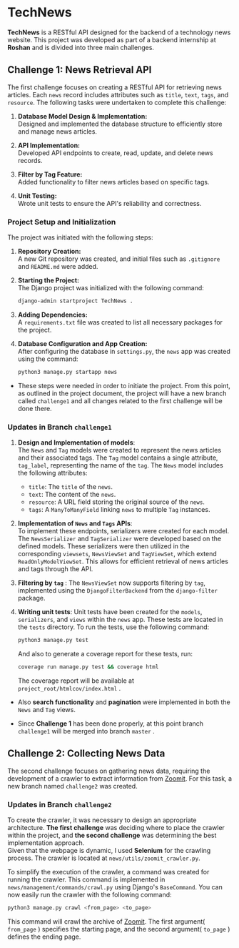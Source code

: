 # TechNews

**TechNews** is a RESTful API designed for the backend of a technology news website. This project was developed as part of a backend internship at **Roshan** and is divided into three main challenges.

## Challenge 1: News Retrieval API

The first challenge focuses on creating a RESTful API for retrieving news articles. Each `news` record includes attributes such as `title`, `text`, `tags`, and `resource`. The following tasks were undertaken to complete this challenge:

1. **Database Model Design & Implementation:**  
   Designed and implemented the database structure to efficiently store and manage news articles.

2. **API Implementation:**  
   Developed API endpoints to create, read, update, and delete news records.

3. **Filter by Tag Feature:**  
   Added functionality to filter news articles based on specific tags.

4. **Unit Testing:**  
   Wrote unit tests to ensure the API's reliability and correctness.

### Project Setup and Initialization

The project was initiated with the following steps:

1. **Repository Creation:**  
   A new Git repository was created, and initial files such as `.gitignore` and `README.md` were added.

2. **Starting the Project:**  
   The Django project was initialized with the following command:  
   ```bash
   django-admin startproject TechNews .

3. **Adding Dependencies:**\
   A `requirements.txt` file was created to list all necessary packages for the project.

4. **Database Configuration and App Creation:**\
   After configuring the database in `settings.py`, the `news` app was created using the command:
   ```bash
   python3 manage.py startapp news

- These steps were needed in order to initiate the project. From this point, as outlined in the project document, the project will have a new branch called `challenge1` and all changes related to the first challenge will be done there.
   
### Updates in Branch `challenge1`
1. **Design and Implementation of models**:\
The `News` and `Tag` models were created to represent the news articles and their associated tags. The `Tag` model contains a single attribute, `tag_label`, representing the name of the `tag`. The `News` model includes the following attributes:
   - `title`: The `title` of the `news`.
   - `text`: The content of the `news`.
   - `resource`: A URL field storing the original source of the `news`.
   - `tags`: A `ManyToManyField` linking `news` to multiple `Tag` instances.

2. **Implementation of `News` and `Tags` APIs**:\
To implement these endpoints, serializers were created for each model. The `NewsSerializer` and `TagSerializer` were developed based on the defined models. These serializers were then utilized in the corresponding `viewsets`, `NewsViewSet` and `TagViewSet`, which extend `ReadOnlyModelViewSet`. This allows for efficient retrieval of news articles and tags through the API.

3. **Filtering by `tag`** :
The `NewsViewSet` now supports filtering by `tag`, implemented using the `DjangoFilterBackend` from the `django-filter` package.

4. **Writing unit tests**:
Unit tests have been created for the `models`, `serializers`, and `views` within the `news` app. These tests are located in the `tests` directory. To run the tests, use the following command:
   ```bash
   python3 manage.py test
   ```
   And also to generate a coverage report for these tests, run:
   ```bash
   coverage run manage.py test && coverage html
   ```
   The coverage report will be available at `project_root/htmlcov/index.html` .

*  Also **search functionality** and **pagination** were implemented in both the `News` and `Tag` views.

- Since **Challenge 1** has been done properly, at this point branch `challenge1` will be merged into branch `master` .

## Challenge 2: Collecting News Data

The second challenge focuses on gathering news data, requiring the development of a crawler to extract information from [Zoomit](https://zoomit.ir). For this task, a new branch named `challenge2` was created.

### Updates in Branch `challenge2`

To create the crawler, it was necessary to design an appropriate architecture. **The first challenge** was deciding where to place the crawler within the project, and **the second challenge** was determining the best implementation approach.  
Given that the webpage is dynamic, I used **Selenium** for the crawling process. The crawler is located at `news/utils/zoomit_crawler.py`.

To simplify the execution of the crawler, a command was created for running the crawler. This command is implemented in `news/management/commands/crawl.py` using Django's `BaseCommand`. You can now easily run the crawler with the following command:

```bash
python3 manage.py crawl <from_page> <to_page>
```
This command will crawl the archive of [Zoomit](https://zoomit.ir). The first argument( `from_page` ) specifies the starting page, and the second argument( `to_page` ) defines the ending page.
